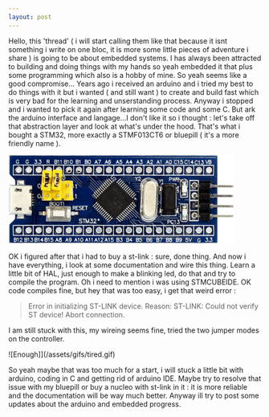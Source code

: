 ```yaml
---
layout: post
---
```


Hello, this 'thread' ( i will start calling them like that because it isnt something i write on one bloc, it is more some little pieces of adventure i share )
is going to be about embedded systems. I has always been attracted to building and doing things with my hands so yeah embedded it that plus some programming which also is a hobby of mine. So yeah seems like a good compromise... 
Years ago i received an arduino and i tried my best to do things with it but i wanted ( and still want ) to create and build fast which is very bad for the learning and unserstanding process. Anyway i stopped and i wanted to pick it again after learning some code and some C. But ark the arduino interface and langage...I don't like it so i thought : let's take off that abstraction layer and look at what's under the hood. That's what i bought a STM32, more exactly a STMF013CT6 or bluepill ( it's a more friendly name ).

![The bluepill](/assets/images/bluepill.png)

OK i figured after that i had to buy a st-link : sure, done thing. And now i have everything, i look at some documentation and wire this thing. Learn a little bit of HAL, just enough to make a blinking led, do that and try to compile the program. Oh i need to mention i was using STMCUBEIDE. OK code compiles fine, but hey that was too easy, i get that weird error :

>Error in initializing ST-LINK device.
>Reason: ST-LINK: Could not verify ST device! Abort connection.

I am still stuck with this, my wireing seems fine, tried the two jumper modes on the controller. 

![Enough]](/assets/gifs/tired.gif)

So yeah maybe that was too much for a start, i will stuck a little bit with arduino, coding in C and getting rid of arduino IDE. Maybe try to resolve that issue with my bluepill or buy a nucleo with st-link in it : it is more reliable and the documentation will be way much better. 
Anyway ill try to post some updates about the arduino and embedded progress. 